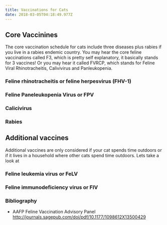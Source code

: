 ```yaml
---
title: Vaccinations for Cats
date: 2018-03-05T04:18:49.977Z
---
```

## Core Vaccinines 
The core vaccination schedule for cats include three diseases plus rabies if you live in a rabies endemic country. You may hear the core feline vaccinations called F3, which is pretty self explanatory, it basically stands for 3 vaccines! Or you may hear it called FVRCP, which stands for Feline Viral Rhinotracheitis, Calivivirus and Panleukopenia. 

### Feline rhinotracheitis or feline herpesvirus (FHV-1)

### Feline Paneleukopenia Virus or FPV

### Calicivirus 

### Rabies

## Additional vaccines
Additional vaccines are only considered if your cat spends time outdoors or if it lives in a household where other cats spend time outdoors. Lets take a look at 

### Feline leukemia virus or FeLV

### Feline immunodeficiency virus or FIV

### Bibliography
* AAFP Feline Vaccination Advisory Panel http://journals.sagepub.com/doi/pdf/10.1177/1098612X13500429
